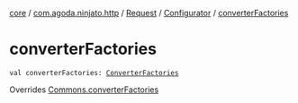 [core](../../../index.md) / [com.agoda.ninjato.http](../../index.md) / [Request](../index.md) / [Configurator](index.md) / [converterFactories](./converter-factories.md)

# converterFactories

`val converterFactories: `[`ConverterFactories`](../../../com.agoda.ninjato.converter/-converter-factories/index.md)

Overrides [Commons.converterFactories](../../../com.agoda.ninjato.dsl/-commons/converter-factories.md)

